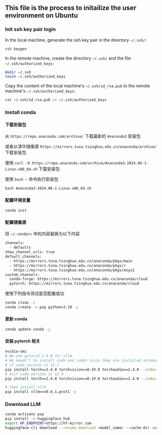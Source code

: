## This file is the process to initailize the user environment on Ubuntu

### Init ssh key pair login

In the local machine, generate the ssh key pair in the directory `~/.ssh/`:

```bash
ssh keygen
```

In the remote machine, create the directory `~/.ssh/` and the file `~/.ssh/authorized_keys`:

```bash
mkdir ~/.ssh
touch ~/.ssh/authorized_keys
```

Copy the content of the local machine's `~/.ssh/id_rsa.pub` to the remote machine's `~/.ssh/authorized_keys`:

```bash
cat ~/.ssh/id_rsa.pub >> ~/.ssh/authorized_keys
```

### Install conda

#### 下载安装包

从 `https://repo.anaconda.com/archive/` 下载最新的 `Anaconda3` 安装包

或者从清华镜像源 `https://mirrors.tuna.tsinghua.edu.cn/anaconda/archive/` 下载安装包

使用 `curl -O https://repo.anaconda.com/archive/Anaconda3-2024.06-1-Linux-x86_64.sh` 下载安装包

使用 `bash ~` 命令执行安装包

```bash
bash Anaconda3-2024.06-1-Linux-x86_64.sh
```

#### 配置环境变量

```bash
conda init
```

#### 配置镜像源

将 `~/.condarc` 中的内容替换为以下内容

```bash
channels:
  - defaults
show_channel_urls: true
default_channels:
  - https://mirrors.tuna.tsinghua.edu.cn/anaconda/pkgs/main
  - https://mirrors.tuna.tsinghua.edu.cn/anaconda/pkgs/r
  - https://mirrors.tuna.tsinghua.edu.cn/anaconda/pkgs/msys2
custom_channels:
  conda-forge: https://mirrors.tuna.tsinghua.edu.cn/anaconda/cloud
  pytorch: https://mirrors.tuna.tsinghua.edu.cn/anaconda/cloud

```

使用下列指令测试是否配置成功

```bash
conda clean -i
conda create -n psp python=3.10 -y
```

#### 更新 conda

```bash
conda update conda -y
```

#### 安装 pytorch 相关

```bash
nvidia-smi
# We use pytorch 2.4.0 for vllm
# We needn't to install cuda and cudnn since they are installed automatically by torch
# if cuda version is 12.1
pip install torch==2.4.0 torchvision==0.19.0 torchaudio==2.4.0 --index-url https://download.pytorch.org/whl/cu121 -y
# elif cuda version is 12.4
pip install torch==2.4.0 torchvision==0.19.0 torchaudio==2.4.0 --index-url https://download.pytorch.org/whl/cu124 -y

# then install vllm
pip install vllm==v0.6.1.post1 -y
```

### Download LLM

```bash
conda activate psp
pip install -U huggingface_hub
export HF_ENDPOINT=https://hf-mirror.com
huggingface-cli download --resume-download <model_name> --cache-dir <cache_dir>
```
